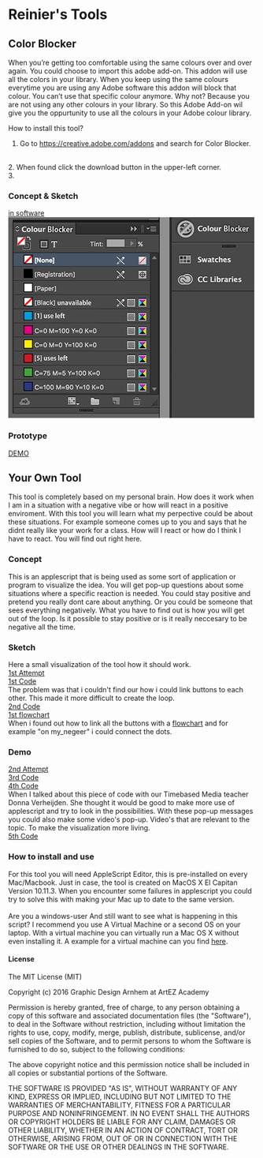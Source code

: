 # Reinier's Tools

## Color Blocker
When you’re getting too comfortable using the same colours over and over again. You could choose to import this adobe add-on. This addon will use all the colors in your library. When you keep using the same colours everytime you are using any Adobe software this addon will block that colour. You can’t use that specific colour anymore. Why not? Because you are not using any other colours in your library. So this Adobe Add-on wil give you the oppurtunity to use all the colours in your Adobe colour library.

How to install this tool?
<br>
1. Go to https://creative.adobe.com/addons and search for Color Blocker.
<br>
2. When found click the download button in the upper-left corner.
<br>
3. 


### Concept & Sketch
[in software](cp_inprog.png)
<br>
![](cp_sidebar.png)
### Prototype
[DEMO](https://www.youtube.com/watch?v=i3Rthbykako&feature=youtu.be)
## Your Own Tool
This tool is completely based on my personal brain. How does it work when I am in a situation with a negative vibe or how will react in a positive enviroment. With this tool you will learn what my perpective could be about these situations. For example someone comes up to you and says that he didnt really like your work for a class. How will I react or how do I think I have to react. You will find out right here.
### Concept
This is an applescript that is being used as some sort of application or program to visualize the idea. You will get pop-up questions about some situations where a specific reaction is needed. You could stay positive and pretend you really dont care about anything. Or you could be someone that sees everything negatively. What you have to find out is how you will get out of the loop. Is it possible to stay positive or is it really neccesary to be negative all the time. 
### Sketch
Here a small visualization of the tool how it should work.
<br>
[1st Attempt](https://www.youtube.com/watch?v=CgvVjsEALTo) 
<br>
[1st Code](http://pastebin.com/AnncccLU)
<br>
The problem was that i couldn't find our how i could link buttons to each other. This made it more difficult to create the loop.
<br>
[2nd Code](http://pastebin.com/gk3R3ehW)
<br>
[1st flowchart](1_flowchart.png) 
<br>
When i found out how to link all the buttons with a [flowchart](2_flowchart.png) and for example "on my_negeer" i could connect the dots.
<br>
### Demo
[2nd Attempt](https://youtu.be/0K055z--O1M)
<br>
[3rd Code](http://pastebin.com/KUyD3Xc7)
<br>
[4th Code](http://pastebin.com/pUwdQMvG)
<br>
When I talked about this piece of code with our Timebased Media teacher Donna Verheijden. She thought it would be good to make more use of applescript and try to look in the possibilities. With these pop-up messages you could also make some video's pop-up. Video's that are relevant to the topic. To make the visualization more living.
<br>
[5th Code](http://pastebin.com/nsqHP6c4) 
### How to install and use
For this tool you will need AppleScript Editor, this is pre-installed on every Mac/Macbook. Just in case, the tool is created on MacOS X El Capitan Version 10.11.3. When you encounter some failures in applescript you could try to solve this with making your Mac up to date to the same version. 
<br>
<br>
Are you a windows-user And still want to see what is happening in this script? I recommend you use A Virtual Machine or a second OS on your laptop. With a virtual machine you can virtually run a Mac OS X without even installing it. A example for a virtual machine can you find [here](http://www.vmware.com).

#### License
The MIT License (MIT)

Copyright (c) 2016 Graphic Design Arnhem at ArtEZ Academy

Permission is hereby granted, free of charge, to any person obtaining a copy of this software and associated documentation files (the "Software"), to deal in the Software without restriction, including without limitation the rights to use, copy, modify, merge, publish, distribute, sublicense, and/or sell copies of the Software, and to permit persons to whom the Software is furnished to do so, subject to the following conditions:

The above copyright notice and this permission notice shall be included in all copies or substantial portions of the Software.

THE SOFTWARE IS PROVIDED "AS IS", WITHOUT WARRANTY OF ANY KIND, EXPRESS OR IMPLIED, INCLUDING BUT NOT LIMITED TO THE WARRANTIES OF MERCHANTABILITY, FITNESS FOR A PARTICULAR PURPOSE AND NONINFRINGEMENT. IN NO EVENT SHALL THE AUTHORS OR COPYRIGHT HOLDERS BE LIABLE FOR ANY CLAIM, DAMAGES OR OTHER LIABILITY, WHETHER IN AN ACTION OF CONTRACT, TORT OR OTHERWISE, ARISING FROM, OUT OF OR IN CONNECTION WITH THE SOFTWARE OR THE USE OR OTHER DEALINGS IN THE SOFTWARE.


